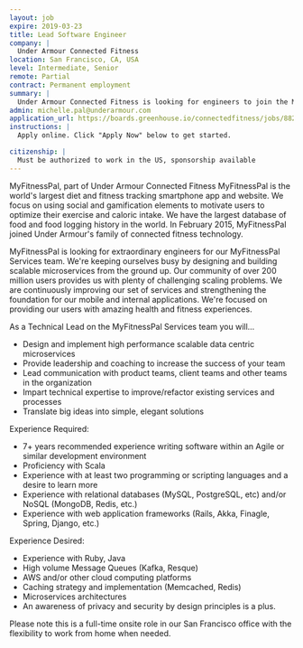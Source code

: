 ```yaml
---
layout: job
expire: 2019-03-23
title: Lead Software Engineer
company: |
  Under Armour Connected Fitness
location: San Francisco, CA, USA 
level: Intermediate, Senior
remote: Partial
contract: Permanent employment
summary: |
  Under Armour Connected Fitness is looking for engineers to join the MyFitnessPal Services team.  We're designing and building scalable microservices from the ground up and utilizing Scala.  Our community of over 200M users provides us with plenty of challenging problems.  We're continuously improving our set of services and strengthening the foundation for our mobile and internal applications.  We're focused on providing our users with amazing health and fitness experiences. 
admin: michelle.pal@underarmour.com
application_url: https://boards.greenhouse.io/connectedfitness/jobs/882011
instructions: |
  Apply online. Click "Apply Now" below to get started.

citizenship: |
  Must be authorized to work in the US, sponsorship available
---
```


<!-- break -->

MyFitnessPal, part of Under Armour Connected Fitness
MyFitnessPal is the world's largest diet and fitness tracking smartphone app and website. We focus on using social and gamification elements to motivate users to optimize their exercise and caloric intake. We have the largest database of food and food logging history in the world. In February 2015, MyFitnessPal joined Under Armour's family of connected fitness technology. 

MyFitnessPal is looking for extraordinary engineers for our MyFitnessPal Services team.  We're keeping ourselves busy by designing and building scalable microservices from the ground up.  Our community of over 200 million users provides us with plenty of challenging scaling problems.  We are continuously improving our set of services and strengthening the foundation for our mobile and internal applications.  We're focused on providing our users with amazing health and fitness experiences. 
 
As a Technical Lead on the MyFitnessPal Services team you will...
- Design and implement high performance scalable data centric microservices
- Provide leadership and coaching to increase the success of your team
- Lead communication with product teams, client teams and other teams in the organization
- Impart technical expertise to improve/refactor existing services and processes
- Translate big ideas into simple, elegant solutions

 Experience Required: 
- 7+ years recommended experience writing software within an Agile or similar development environment
- Proficiency with Scala
- Experience with at least two programming or scripting languages and a desire to learn more
- Experience with relational databases (MySQL, PostgreSQL, etc) and/or NoSQL (MongoDB, Redis, etc.)
- Experience with web application frameworks (Rails, Akka, Finagle, Spring, Django, etc.)

 Experience Desired:
- Experience with Ruby, Java
- High volume Message Queues (Kafka, Resque)
- AWS and/or other cloud computing platforms
- Caching strategy and implementation (Memcached, Redis)
- Microservices architectures
- An awareness of privacy and security by design principles is a plus.

Please note this is a full-time onsite role in our San Francisco office with the flexibility to work from home when needed.